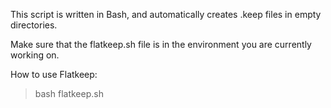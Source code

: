 This script is written in Bash, and automatically creates .keep files in empty directories.

Make sure that the flatkeep.sh file is in the environment you are currently working on.

How to use Flatkeep:
> bash flatkeep.sh
